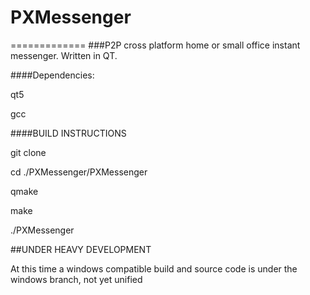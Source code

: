 # PXMessenger
=============
###P2P cross platform home or small office instant messenger.  Written in QT.


####Dependencies:

qt5

gcc


####BUILD INSTRUCTIONS

git clone

cd ./PXMessenger/PXMessenger

qmake

make

./PXMessenger


##UNDER HEAVY DEVELOPMENT

At this time a windows compatible build and source code is under the windows branch, not yet unified
